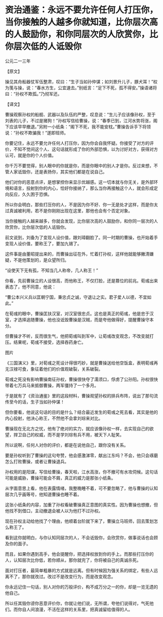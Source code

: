 # 资治通鉴：永远不要允许任何人打压你，当你接触的人越多你就知道，比你层次高的人鼓励你，和你同层次的人欣赏你，比你层次低的人诋毁你


公元二一三年

【原文】

操见其舟船器仗军伍整肃，叹曰：“生子当如孙仲谋；如刘景升儿子，豚犬耳！”权为笺与操，说：“春水方生，公宜速去。”别纸言：“足下不死，孤不得安。”操语诸将曰：“孙权不欺孤。”乃彻军还。

【译文】

曹操观察孙权的船舰、武器以及队伍的严整，叹息说：“生儿子应该像孙权，至于刘表的儿子，不过是猪狗！”孙权写信给曹操，说：“春季已到，江河水势将涨，阁下应该早早撤退。”另附一小纸条：“阁下不死，我不能安枕。”曹操告诉手下将领说：“孙权不欺骗我！”遂即班师。

你要记住，永远不要允许任何人打压你，因为你会自我怀疑。你接受了对方的评价，不知不觉间这个人、这句话就形成了你的外部恐惧，以为讨好对方，获得对方认可，就是你的个人价值。

你千万不要觉得，别人眼中的你就是你，而是你眼中的别人才是你。反过来想，不管人家诋毁你，还是表扬你，其实他们都是在说自己。

他们对你的恶意点评，是想掌控你来显示优越感。这一切本就与你无关，是外部环境和语言，投射到你的内心，恰好你接纳了，那么当你再接触这个人，就会形成定向反应，久久困于恐惧。

所以你会明白，那些打压你的人，不是因为你不好、你一无是处才这样，而是你太过真诚被利用，若不是你刚刚出现在这里，那他也会有个否定对象。

当你接触的人越来越多，你就会发现，比你层次高的人鼓励你，和你同一层次的人欣赏你，比你层次低的人诋毁你。

前文说到，刘备为了变现人设价值，跟刘璋翻脸了。同一时期的曹操，也开始着手变现人设价值，要称王了，要加九锡了。

这件事是由董昭提出来的，而曹操出征在外，忙着打孙权，这样他就能够撇清嫌疑，不是他策划的，是众望所归。

“设使天下无有孤，不知当几人称帝，几人称王！”

你看，先前曹操立的人设很高，而他称王，不仅打脸，还是篡位的前兆。荀彧出来表态了，他不同意，他说：

“曹公本兴义兵以匡朝宁国，秉忠贞之诚，守退让之实。君子爱人以德，不宜如此。”

在荀彧的眼中，曹操匡扶汉室，对汉室很忠贞。这也是真正的荀彧，他是忠于汉室，才选择追随曹操，他也没诋毁曹操是汉贼，而是夸他做得好，提醒曹操守本分。

但曹操才不听，反而很生气，他把荀彧叫到军中，让荀彧改变观念，不改变就打压。结果呢，荀彧不接受，选择吞药身亡。

图片

《三国演义》里，对荀彧之死设计得很巧妙，就是曹操送给他空饭盒，表明荀彧再无汉禄可食，象征着他们的价值观破裂，关系破裂。

荀彧之死没有影响曹操南征孙权，曹操很快夺了濡须口，俘虏了公孙阳。孙权很快带着七万兵马来抵御曹操，两军僵持了一个多月。

于是就有了《资治通鉴》里的这段材料，曹操观望孙权的排兵布阵，说出了那句流传至今的话，生子当如孙仲谋！

但你要看，他说这句话的目的是什么？结合最近发生的荀彧之死去看，其实是他的内心投射，他决心称王，不然他不会拿刘琮来对比。

曹操现在无北方之忧，他有了绝对的实力，就应该像孙权一样，去实现自己的欲望，捍卫自己的权威，而不是学刘琮有兵不用，被天下人耻笑。

所以说啊，任何人对你的评价，都是在说他自己，跟你没有关系。

要是孙权听到了曹操的这句夸赞，他会感激涕零，献出江东吗？不会，他只会琢磨怎么打败曹操，或者让曹操退兵。

孙权用的是阳谋，写信给曹操，春天啦，江水高涨，你不撤可有水攻伺候。这句话可能是威胁，曹操可能会不屑，真正的威力是那张小纸条。

从字面意思上看，他在表露情绪，我整晚睡不着，可不要忽略了，他与曹操的认知层次几乎画等号，他知道曹操也睡不着。

这张小纸条的内容，加重了孙权看破曹操真正意图的真实性。因为曹操也想撤，但他找不到借口，主动撤退会被人以为他打不过孙权。

现在孙权主动给他找了个理由，他顺着台阶就下来了，曹操立马班师，回去策划怎么称王了。

看到这你就明白，与你认知同层次的人，不会诋毁你，会欣赏你，做事说话也会顾及你的面子。

而且，如果你遇到高手，他会提醒你，把选择权放到你的手上。而那些打压你的人，认知层次比你低，若你顺从，那你就完了，你将被自己的真诚杀死。

面对打压者，最简单粗暴的方式就是远离。但有时候因为强关系的绑定，有些人远离不了，那你就改过。改过不是改变行为，而是改变观念。

你永远记住一句话，别人对你的万般评价，构不成万分之一的你，却是一览无遗的他自己。

所以任其毁你谤你恶意评价你，你就让他们说，无所谓，夸他们说得对，气死他们。而你自人间浪漫，不活在这样的关系里，把真诚留给值得的人。
